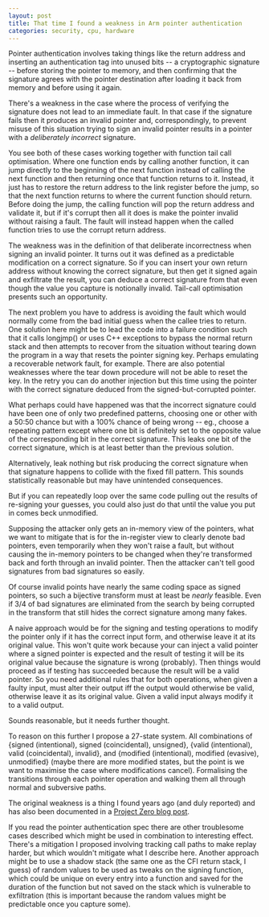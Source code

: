 ```yaml
---
layout: post
title: That time I found a weakness in Arm pointer authentication
categories: security, cpu, hardware
---
```

Pointer authentication involves taking things like the return address
and inserting an authentication tag into unused bits -- a cryptographic
signature -- before storing the pointer to memory, and then confirming
that the signature agrees with the pointer destination after loading it
back from memory and before using it again.

There's a weakness in the case where the process of verifying the
signature does not lead to an immediate fault.  In that case if the signature
fails then it produces an invalid pointer and, correspondingly, to prevent
misuse of this situation trying to sign an invalid pointer results in
a pointer with a _deliberately incorrect_ signature.

You see both of these cases working together with function tail call
optimisation.  Where one function ends by calling another function, it
can jump directly to the beginning of the next function instead of
calling the next function and then returning once that function returns
to it.  Instead, it just has to restore the return address to the link
register before the jump, so that the next function returns to where the
current function should return.  Before doing the jump, the calling
function will pop the return address and validate it, but if it's
corrupt then all it does is make the pointer invalid without raising a
fault.  The fault will instead happen when the called function tries to
use the corrupt return address.

The weakness was in the definition of that deliberate incorrectness when
signing an invalid pointer.  It turns out it was defined as a
predictable modification on a correct signature.  So if you can insert
your own return address without knowing the correct signature, but
then get it signed again and exfiltrate the result, you can deduce
a correct signature from that even though the value you capture is
notionally invalid.  Tail-call optimisation presents such an opportunity.

The next problem you have to address is avoiding the fault which
would normally come from the bad initial guess when the callee tries to return. 
One solution here might be to lead the code into a failure condition such that it calls
longjmp() or uses C++ exceptions to bypass the normal return stack
and then attempts to recover from the situation without tearing down
the program in a way that resets the pointer signing key.
Perhaps emulating a recoverable network fault, for example.
There are also potential weaknesses where the tear down procedure will not be able to reset the key.
In the retry you can do another injection but this time using the
pointer with the correct signature deduced from the
signed-but-corrupted pointer.

What perhaps could have happened was that the incorrect signature
could have been one of only two predefined patterns, choosing one or
other with a 50:50 chance but with a 100% chance of being wrong -- eg.,
choose a repeating pattern except where one bit is definitely set to the
opposite value of the corresponding bit in the correct signature.  This
leaks one bit of the correct signature, which is at least better than
the previous solution.

Alternatively, leak nothing but risk producing the correct signature
when that signature happens to collide with the fixed fill pattern.  This sounds statistically reasonable but may have unintended consequences.

But if you can repeatedly loop over the same code pulling out the results of re-signing your guesses, you could also just do that until the value you put in comes beck unmodified.

Supposing the attacker only gets an in-memory view of the pointers, what we want to mitigate that is for the in-register view to clearly denote bad pointers, even temporarily when they won't raise a fault, but without causing the in-memory pointers to be changed when they're transformed back and forth through an invalid pointer.  Then the attacker can't tell good signatures from bad signatures so easily. 

Of course invalid points have nearly the same coding space as signed pointers, so such a bijective transform must at least be _nearly_ feasible.  Even if 3/4 of bad signatures are eliminated from the search by being corrupted in the transform that still hides the correct signature among many fakes.


A naive approach would be for the signing and testing operations to modify the pointer only if it has the correct input form, and otherwise leave it at its original value.  This won't quite work because your can inject a valid pointer where a signed pointer is expected and the result of testing it will be its original value because the signature is wrong (probably).  Then things would proceed as if testing has succeeded because the result will be a valid pointer.  So you need additional rules that for both operations, when given a faulty input, must alter their output iff the output would otherwise be valid, otherwise leave it as its original value.  Given a valid input always modify it to a valid output.

Sounds reasonable, but it needs further thought.

To reason on this further I propose a 27-state system.  All combinations of {signed (intentional), signed (coincidental), unsigned}, {valid (intentional), valid (coincidental), invalid}, and {modified (intentional), modified (evasive), unmodified} (maybe there are more modified states, but the point is we want to maximise the case where modifications cancel).  Formalising the transitions through each pointer operation and walking them all through normal and subversive paths.

The original weakness is a thing I found years ago (and duly reported) and has also been documented in a [Project Zero blog post][].

If you read the pointer authentication spec there are other troublesome cases described which might be used in combination to interesting effect.  There's a mitigation I proposed involving tracking call paths to make replay harder, but which wouldn't mitigate what I describe here.  Another approach might be to use a shadow stack (the same one as the CFI return stack, I guess) of random values to be used as tweaks on the signing function, which could be unique on every entry into a function and saved for the duration of the function but not saved on the stack which is vulnerable to exfiltration (this is important because the random values might be predictable once you capture some).

[Project Zero blog post]: <https://googleprojectzero.blogspot.com/2019/02/examining-pointer-authentication-on.html>
